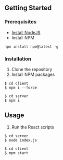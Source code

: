 ## Getting Started
### Prerequisites
- [Install NodeJS ](https://nodejs.org/en/download)
- Install NPM
```
npm install npm@latest -g
```
### Installation
1. Clone the repository
2. Install NPM packages
```
$ cd client
$ npm i --force
```
```
$ cd server
$ npm i
```

## Usage
1. Run the React scripts
```
$ cd server
$ node index.js
```
```
$ cd client
$ npm start
```
